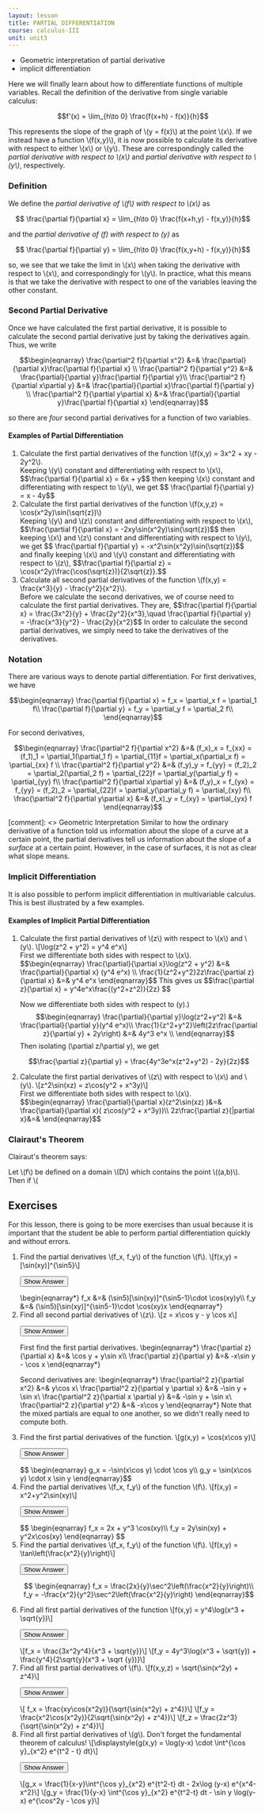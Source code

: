 ```yaml
---
layout: lesson
title: PARTIAL DIFFERENTIATION
course: calculus-III
unit: unit3
---
```


- Geometric interpretation of partial derivative
- implicit differentiation

Here we will finally learn about how to differentiate functions of multiple variables. Recall the definition of the derivative from single variable calculus:

$$f'(x) = \lim_{h\to 0} \frac{f(x+h) - f(x)}{h}$$

This represents the slope of the graph of \\(y = f(x)\\) at the point \\(x\\). If we instead have a function \\(f(x,y)\\), it is now possible to calculate its derivative with respect to either \\(x\\) or \\(y\\). These are correspondingly called the *partial derivative with respect to \\(x\\)* and  *partial derivative with respect to \\(y\\)*, respectively. 

### Definition
<div class="definition"> 
We define the <i>partial derivative of \(f\) with respect to \(x\)</i> as

$$ \frac{\partial f}{\partial x} = \lim_{h\to 0} \frac{f(x+h,y) - f(x,y)}{h}$$

and the <i>partial derivative of \(f\) with respect to \(y\) </i> as

$$ \frac{\partial f}{\partial y} = \lim_{h\to 0} \frac{f(x,y+h) - f(x,y)}{h}$$
</div>

so, we see that we take the limit in \\(x\\) when taking the derivative with respect to \\(x\\), and correspondingly for \\(y\\). In practice, what this means is that we take the derivative with respect to one of the variables leaving the other constant. 

### Second Partial Derivative
Once we have calculated the first partial derivative, it is possible to calculate the second partial derivative just by taking the derivatives again. Thus, we write 

$$\begin{eqnarray} 
\frac{\partial^2 f}{\partial x^2} &=& \frac{\partial}{\partial x}\frac{\partial f}{\partial x} \\
\frac{\partial^2 f}{\partial y^2} &=& \frac{\partial}{\partial y}\frac{\partial f}{\partial y}\\
\frac{\partial^2 f}{\partial x\partial y} &=& \frac{\partial}{\partial x}\frac{\partial f}{\partial y} \\
\frac{\partial^2 f}{\partial y\partial x} &=& \frac{\partial}{\partial y}\frac{\partial f}{\partial x}
\end{eqnarray}$$

so there are *four* second partial derivatives for a function of two variables. 

#### Examples of Partial Differentiation
<ol>
<li> <div> Calculate the first partial derivatives of the function \(f(x,y) = 3x^2 + xy - 2y^2\). </div> 

<div> Keeping \(y\) constant and differentiating with respect to \(x\), 
$$\frac{\partial f}{\partial x} = 6x + y$$ 
then keeping \(x\) constant and differentiating with respect to \(y\), we get 
$$ \frac{\partial f}{\partial y} = x - 4y$$</div>
</li>

<li> <div> Calculate the first partial derivatives of the function \(f(x,y,z) = \cos(x^2y)\sin(\sqrt{z})\) </div>

<div> Keeping \(y\) and \(z\) constant and differentiating with respect to \(x\), 
$$\frac{\partial f}{\partial x} = -2xy\sin(x^2y)\sin(\sqrt{z})$$ 
then keeping \(x\) and \(z\) constant and differentiating with respect to \(y\), we get 
$$ \frac{\partial f}{\partial y} = -x^2\sin(x^2y)\sin(\sqrt{z})$$
and finally keeping \(x\) and \(y\) constant and differentiating with respect to \(z\), 
$$\frac{\partial f}{\partial z} = \cos(x^2y)\frac{\cos(\sqrt{z})}{2\sqrt{z}}.$$
</div>
</li>

<li> <div> Calculate all second partial derivatives of the function \(f(x,y) = \frac{x^3}{y} - \frac{y^2}{x^2}\). </div>
<div> Before we calculate the second derivatives, we of course need to calculate the first partial derivatives. They are, 
$$\frac{\partial f}{\partial x} = \frac{3x^2}{y} + \frac{2y^2}{x^3},\quad \frac{\partial f}{\partial y} = -\frac{x^3}{y^2} - \frac{2y}{x^2}$$
In order to calculate the second partial derivatives, we simply need to take the derivatives of the derivatives. 
</div>
</li>
</ol>


### Notation
There are various ways to denote partial differentiation. For first derivatives, we have 

$$\begin{eqnarray}
\frac{\partial f}{\partial x} = f_x = \partial_x f = \partial_1 f\\
\frac{\partial f}{\partial y} = f_y = \partial_y f = \partial_2 f\\
\end{eqnarray}$$

For second derivatives, 

$$\begin{eqnarray} 
\frac{\partial^2 f}{\partial x^2} &=& (f_x)_x = f_{xx} = (f_1)_1 = \partial_1(\partial_1 f) = \partial_{11}f = \partial_x(\partial_x f) = \partial_{xx} f \\
\frac{\partial^2 f}{\partial y^2} &=& (f_y)_y = f_{yy} = (f_2)_2 = \partial_2(\partial_2 f) =  \partial_{22}f = \partial_y(\partial_y f) = \partial_{yy} f\\
\frac{\partial^2 f}{\partial x\partial y} &=& (f_y)_x = f_{yx} =  f_{yy} = (f_2)_2 = \partial_{22}f = \partial_y(\partial_y f) = \partial_{xy} f\\
\frac{\partial^2 f}{\partial y\partial x} &=& (f_x)_y = f_{xy} = \partial_{yx} f
\end{eqnarray}$$

[comment]: <> Geometric Interpretation
Similar to how the ordinary derivative of a function told us information about the slope of a curve at a certain point, the partial derivatives tell us information about the slope of a *surface* at a certain point. However, in the case of surfaces, it is not as clear what slope means. 


### Implicit Differentiation
It is also possible to perform implicit differentiation in multivariable calculus. This is best illustrated by a few examples. 

#### Examples of Implicit Partial Differentiation
<ol>
<li> <div> Calculate the first partial derivatives of \(z\) with respect to \(x\) and \(y\).  
\[\log(z^2 + y^2) = y^4 e^x\] </div> 

<div class = "boxed"> 
First we differentiate both sides with respect to \(x\).
$$\begin{eqnarray}
\frac{\partial}{\partial x}\log(z^2 + y^2) &=& \frac{\partial}{\partial x} (y^4 e^x) \\
\frac{1}{z^2+y^2}2z\frac{\partial z}{\partial x} &=& y^4 e^x
\end{eqnarray}$$
This gives us 
$$\frac{\partial z}{\partial x} = y^4e^x\frac{(y^2+z^2)}{2z} $$

Now we differentiate both sides with respect to \(y\).)
$$\begin{eqnarray}
\frac{\partial}{\partial y}\log(z^2+y^2) &=& \frac{\partial}{\partial y}(y^4 e^x)\\
\frac{1}{z^2+y^2}\left(2z\frac{\partial z}{\partial y} + 2y\right) &=& 4y^3 e^x \\
\end{eqnarray}$$
Then isolating \(\partial z/\partial y\), we get 

$$\frac{\partial z}{\partial y} = \frac{4y^3e^x(z^2+y^2) - 2y}{2z}$$
</div>
</li>

<li> <div> Calculate the first partial derivatives of \(z\) with respect to \(x\) and \(y\). 
\[z^2\sin(xz) = z\cos(y^2 + x^3y)\]</div>

<div> 
First we differentiate both sides with respect to \(x\). 
$$\begin{eqnarray}
\frac{\partial}{\partial x}(z^2\sin(xz) )&=& \frac{\partial}{\partial x}( z\cos(y^2 + x^3y))\\
2z\frac{\partial z}{|partial x}&=& 
\end{eqnarray}$$
</div>
</li>

</ol>


### Clairaut's Theorem
Clairaut's theorem says:

<div class="theorem">
Let \(f\) be defined on a domain \(D\) which contains the point \((a,b)\). Then if \(
</div>



## Exercises
For this lesson, there is going to be more exercises than usual because it is important that the student be able to perform partial differentiation quickly and without errors. 
<ol>

<li> <div> Find the partial derivatives \(f_x, f_y\) of the function \(f\). 
\[f(x,y) = [\sin(xy)]^{\sin5}\] </div>

<button onclick="myFunction('answer1')" class="answerButton">Show Answer</button>
<div  id="answer1" class="answer">
\begin{eqnarray*}
f_x &=& (\sin5)[\sin(xy)]^{\sin5-1}\cdot \cos(xy)y\\
f_y &=& (\sin5)[\sin(xy)]^{\sin5-1}\cdot \cos(xy)x
\end{eqnarray*}
</div> </li>

<li> <div> Find all second partial derivatives of \(z\). 
\[z = x\cos y - y \cos x\] </div>

<button onclick="myFunction('answer2')" class="answerButton">Show Answer</button>
<div  id="answer2" class="answer">
First find the first partial derivatives. 
\begin{eqnarray*}
\frac{\partial z}{\partial x} &=& \cos y + y\sin x\\
\frac{\partial z}{\partial y} &=& -x\sin y - \cos x
\end{eqnarray*}

Second derivatives are: 
\begin{eqnarray*}
\frac{\partial^2 z}{\partial x^2} &=& y\cos x\\
\frac{\partial^2 z}{\partial y \partial x} &=& -\sin y + \sin x\\
\frac{\partial^2 z}{\partial x \partial y} &=& -\sin y + \sin x\\
\frac{\partial^2 z}{\partial y^2} &=& -x\cos y
\end{eqnarray*}
Note that the mixed partials are equal to one another, so we didn't really need to compute both. 
</div> </li>


<li> <div> Find the first partial derivatives of the function. \[g(x,y) = \cos(x\cos y)\] </div>

<button onclick="myFunction('answer3')" class="answerButton">Show Answer</button>
<div  id="answer3" class="answer">
$$ \begin{eqnarray}
g_x = -\sin(x\cos y) \cdot \cos y\\
g_y = \sin(x\cos y) \cdot x \sin y
\end{eqnarray}$$
</div> </li>

<li> <div> Find the partial derivatives \(f_x, f_y\) of the function \(f\). 
\[f(x,y) = x^2+y^2\sin(xy)\]</div>

<button onclick="myFunction('answer4')" class="answerButton">Show Answer</button>
<div  id="answer4" class="answer">
$$ \begin{eqnarray}
f_x = 2x + y^3 \cos(xy)\\
f_y = 2y\sin(xy) + y^2x\cos(xy)
\end{eqnarray} $$
</div> </li>

<li> <div> Find the partial derivatives \(f_x, f_y\) of the function \(f\).
\[f(x,y) = \tan\left(\frac{x^2}{y}\right)\] </div>

<button onclick="myFunction('answer5')" class="answerButton">Show Answer</button>
<div  id="answer5" class="answer">


$$ \begin{eqnarray}
f_x = \frac{2x}{y}\sec^2\left(\frac{x^2}{y}\right)\\
f_y = -\frac{x^2}{y^2}\sec^2\left(\frac{x^2}{y}\right)
\end{eqnarray}$$
</div> </li>

<li> <div> Find all first partial derivatives of the function \[f(x,y) = y^4\log(x^3 + \sqrt{y})\] </div>

<button onclick="myFunction('answer6')" class="answerButton">Show Answer</button>
<div  id="answer6" class="answer">
\[f_x = \frac{3x^2y^4}{x^3 + \sqrt{y}}\]
\[f_y = 4y^3\log(x^3 + \sqrt{y}) + \frac{y^4}{2\sqrt{y}(x^3 + \sqrt {y})}\]
</div> </li>

<li> <div> Find all first partial derivatives of \(f\). \[f(x,y,z) = \sqrt{\sin(x^2y) + z^4}\] </div>

<button onclick="myFunction('answer7')" class="answerButton">Show Answer</button>
<div  id="answer7" class="answer">
\[ f_x = \frac{xy\cos(x^2y)}{\sqrt{\sin(x^2y) + z^4}}\]
\[f_y = \frac{x^2\cos(x^2y)}{2\sqrt{\sin(x^2y) + z^4}}\]
\[f_z = \frac{2z^3}{\sqrt{\sin(x^2y) + z^4}}\]
</div> </li>

<li> <div> Find all first partial derivatives of \(g\). Don't forget the fundamental theorem of calculus! \[\displaystyle{g(x,y) = \log(y-x) \cdot \int^{\cos y}_{x^2} e^{t^2 - t} dt}\] </div>

<button onclick="myFunction('answer8')" class="answerButton">Show Answer</button>
<div  id="answer8" class="answer">
\[g_x = \frac{1}{x-y}\int^{\cos y}_{x^2} e^{t^2-t} dt - 2x\log (y-x) e^{x^4-x^2}\]
\[g_y = \frac{1}{y-x} \int^{\cos y}_{x^2} e^{t^2-t} dt - \sin y \log(y-x) e^{\cos^2y - \cos y}\]
</div> </li>

</ol>

